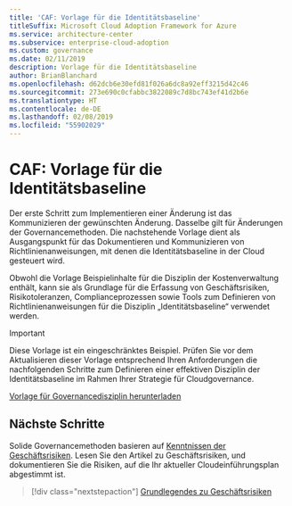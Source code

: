 ```yaml
---
title: 'CAF: Vorlage für die Identitätsbaseline'
titleSuffix: Microsoft Cloud Adoption Framework for Azure
ms.service: architecture-center
ms.subservice: enterprise-cloud-adoption
ms.custom: governance
ms.date: 02/11/2019
description: Vorlage für die Identitätsbaseline
author: BrianBlanchard
ms.openlocfilehash: d62dcb6e30efd81f026a6dc8a92eff3215d42c46
ms.sourcegitcommit: 273e690c0cfabbc3822089c7d8bc743ef41d2b6e
ms.translationtype: HT
ms.contentlocale: de-DE
ms.lasthandoff: 02/08/2019
ms.locfileid: "55902029"
---
```

# <a name="caf-identity-baseline-template"></a>CAF: Vorlage für die Identitätsbaseline

Der erste Schritt zum Implementieren einer Änderung ist das Kommunizieren der gewünschten Änderung. Dasselbe gilt für Änderungen der Governancemethoden. Die nachstehende Vorlage dient als Ausgangspunkt für das Dokumentieren und Kommunizieren von Richtlinienanweisungen, mit denen die Identitätsbaseline in der Cloud gesteuert wird.  

Obwohl die Vorlage Beispielinhalte für die Disziplin der Kostenverwaltung enthält, kann sie als Grundlage für die Erfassung von Geschäftsrisiken, Risikotoleranzen, Complianceprozessen sowie Tools zum Definieren von Richtlinienanweisungen für die Disziplin „Identitätsbaseline“ verwendet werden.

> [!IMPORTANT]
> Diese Vorlage ist ein eingeschränktes Beispiel. Prüfen Sie vor dem Aktualisieren dieser Vorlage entsprechend Ihren Anforderungen die nachfolgenden Schritte zum Definieren einer effektiven Disziplin der Identitätsbaseline im Rahmen Ihrer Strategie für Cloudgovernance.

<!-- markdownlint-disable MD033 -->

 <a href="https://archcenter.blob.core.windows.net/cdn/fusion/governance/Governance Discipline Template.docx">Vorlage für Governancedisziplin herunterladen</a>

<!-- markdownlint-enable MD033 -->

## <a name="next-steps"></a>Nächste Schritte

Solide Governancemethoden basieren auf [Kenntnissen der Geschäftsrisiken](./business-risks.md). Lesen Sie den Artikel zu Geschäftsrisiken, und dokumentieren Sie die Risiken, auf die Ihr aktueller Cloudeinführungsplan abgestimmt ist.

> [!div class="nextstepaction"]
> [Grundlegendes zu Geschäftsrisiken](./business-risks.md)
